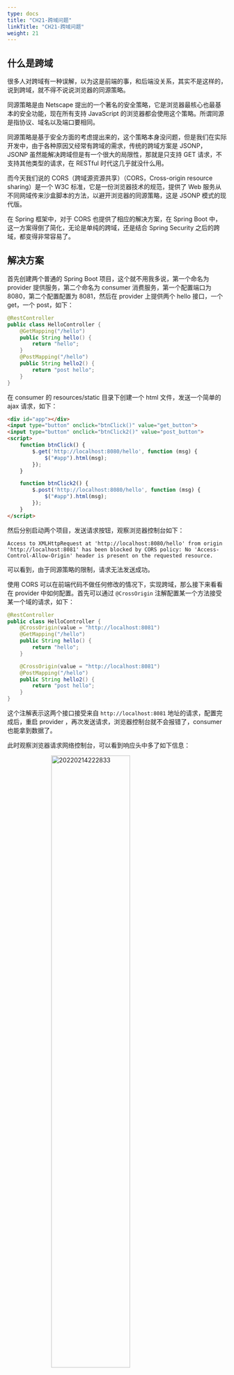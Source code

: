 ```yaml
---
type: docs 
title: "CH21-跨域问题"
linkTitle: "CH21-跨域问题"
weight: 21
---
```


## 什么是跨域

很多人对跨域有一种误解，以为这是前端的事，和后端没关系，其实不是这样的，说到跨域，就不得不说说浏览器的同源策略。

同源策略是由 Netscape 提出的一个著名的安全策略，它是浏览器最核心也最基本的安全功能，现在所有支持 JavaScript 的浏览器都会使用这个策略。所谓同源是指协议、域名以及端口要相同。

同源策略是基于安全方面的考虑提出来的，这个策略本身没问题，但是我们在实际开发中，由于各种原因又经常有跨域的需求，传统的跨域方案是 JSONP，JSONP 虽然能解决跨域但是有一个很大的局限性，那就是只支持 GET 请求，不支持其他类型的请求，在 RESTful 时代这几乎就没什么用。

而今天我们说的 CORS（跨域源资源共享）（CORS，Cross-origin resource sharing）是一个 W3C 标准，它是一份浏览器技术的规范，提供了 Web 服务从不同网域传来沙盒脚本的方法，以避开浏览器的同源策略，这是 JSONP 模式的现代版。

在 Spring 框架中，对于 CORS 也提供了相应的解决方案，在 Spring Boot 中，这一方案得倒了简化，无论是单纯的跨域，还是结合 Spring Security 之后的跨域，都变得非常容易了。

## 解决方案

首先创建两个普通的 Spring Boot 项目，这个就不用我多说，第一个命名为 provider 提供服务，第二个命名为 consumer 消费服务，第一个配置端口为 8080，第二个配置配置为 8081，然后在 provider 上提供两个 hello 接口，一个 get，一个 post，如下：

```java
@RestController
public class HelloController {
    @GetMapping("/hello")
    public String hello() {
        return "hello";
    }
    @PostMapping("/hello")
    public String hello2() {
        return "post hello";
    }
}
```

在 consumer 的 resources/static 目录下创建一个 html 文件，发送一个简单的 ajax 请求，如下：

```html
<div id="app"></div>
<input type="button" onclick="btnClick()" value="get_button">
<input type="button" onclick="btnClick2()" value="post_button">
<script>
    function btnClick() {
        $.get('http://localhost:8080/hello', function (msg) {
            $("#app").html(msg);
        });
    }

    function btnClick2() {
        $.post('http://localhost:8080/hello', function (msg) {
            $("#app").html(msg);
        });
    }
</script>
```

然后分别启动两个项目，发送请求按钮，观察浏览器控制台如下：

```
Access to XMLHttpRequest at 'http://localhost:8080/hello' from origin 'http://localhost:8081' has been blocked by CORS policy: No 'Access-Control-Allow-Origin' header is present on the requested resource.
```

可以看到，由于同源策略的限制，请求无法发送成功。

使用 CORS 可以在前端代码不做任何修改的情况下，实现跨域，那么接下来看看在 provider 中如何配置。首先可以通过 `@CrossOrigin` 注解配置某一个方法接受某一个域的请求，如下：

```java
@RestController
public class HelloController {
    @CrossOrigin(value = "http://localhost:8081")
    @GetMapping("/hello")
    public String hello() {
        return "hello";
    }

    @CrossOrigin(value = "http://localhost:8081")
    @PostMapping("/hello")
    public String hello2() {
        return "post hello";
    }
}
```

这个注解表示这两个接口接受来自 `http://localhost:8081` 地址的请求，配置完成后，重启 provider ，再次发送请求，浏览器控制台就不会报错了，consumer 也能拿到数据了。

此时观察浏览器请求网络控制台，可以看到响应头中多了如下信息：

<div><img src="https://infi-img.oss-cn-hangzhou.aliyuncs.com/img/20220214222833.png" style="display:block;margin-left:auto;margin-right:auto;width:60%;" alt="20220214222833" /></div>

这个表示服务端愿意接收来自 `http://localhost:8081` 的请求，拿到这个信息后，浏览器就不会再去限制本次请求的跨域了。

provider 上，每一个方法上都去加注解未免太麻烦了，有的小伙伴想到可以讲注解直接加在 Controller 上，不过每个 Controller 都要加还是麻烦，在 Spring Boot 中，还可以通过全局配置一次性解决这个问题，全局配置只需要在 SpringMVC 的配置类中重写 addCorsMappings 方法即可，如下：

```java
@Configuration
public class WebMvcConfig implements WebMvcConfigurer {
    @Override
    public void addCorsMappings(CorsRegistry registry) {
        registry.addMapping("/**")
        .allowedOrigins("http://localhost:8081")
        .allowedMethods("*")
        .allowedHeaders("*");
    }
}
```

`/**` 表示本应用的所有方法都会去处理跨域请求，allowedMethods 表示允许通过的请求数，allowedHeaders 则表示允许的请求头。经过这样的配置之后，就不必在每个方法上单独配置跨域了。

### 存在的问题

了解了整个 CORS 的工作过程之后，我们通过 Ajax 发送跨域请求，虽然用户体验提高了，但是也有潜在的威胁存在，常见的就是 CSRF（Cross-site request forgery）跨站请求伪造。跨站请求伪造也被称为 one-click attack 或者 session riding，通常缩写为 CSRF 或者 XSRF，是一种挟制用户在当前已登录的 Web 应用程序上执行非本意的操作的攻击方法。

关于 CSRF 攻击的具体介绍和防御办法，大家可以参考松哥之前的文章，这里就不重复介绍了：

- [松哥手把手教你在 SpringBoot 中防御 CSRF 攻击！so easy！](https://mp.weixin.qq.com/s/TDm8ljxbHpMqteucfmeccA)
- [要学就学透彻！Spring Security 中 CSRF 防御源码解析](https://mp.weixin.qq.com/s/evyI9wo30JI78_ZYGaKFRg)

## Spring Security

如果使用了 Spring Security，上面的跨域配置会失效，因为请求被 Spring Security 拦截了。

当引入了 Spring Security 的时候，我们有两种办法开启 Spring Security 对跨域的支持。

### 方式一

方式一就是在上一小节的基础上，添加 Spring Security 对于 CORS 的支持，只需要添加如下配置即可：

```java
@Configuration
public class SecurityConfig extends WebSecurityConfigurerAdapter {
    @Override
    protected void configure(HttpSecurity http) throws Exception {
        http
                .authorizeRequests()
                .anyRequest().authenticated()
                .and()
                .formLogin()
                .permitAll()
                .and()
                .httpBasic()
                .and()
                .cors()
                .and()
                .csrf()
                .disable();
    }
}
```

一个 `.cors` 就开启了 Spring Security 对 CORS 的支持。

### 方式二

方式二则是去除第二小节的跨域配置，直接在 Spring Security 中做全局配置，如下：

```java
@Configuration
public class SecurityConfig extends WebSecurityConfigurerAdapter {
    @Override
    protected void configure(HttpSecurity http) throws Exception {
        http
                .authorizeRequests()
                .anyRequest().authenticated()
                .and()
                .formLogin()
                .permitAll()
                .and()
                .httpBasic()
                .and()
                .cors()
                .configurationSource(corsConfigurationSource())
                .and()
                .csrf()
                .disable();
    }
    @Bean
    CorsConfigurationSource corsConfigurationSource() {
        UrlBasedCorsConfigurationSource source = new UrlBasedCorsConfigurationSource();
        CorsConfiguration configuration = new CorsConfiguration();
        configuration.setAllowCredentials(true);
        configuration.setAllowedOrigins(Arrays.asList("*"));
        configuration.setAllowedMethods(Arrays.asList("*"));
        configuration.setAllowedHeaders(Arrays.asList("*"));
        configuration.setMaxAge(Duration.ofHours(1));
        source.registerCorsConfiguration("/**",configuration);
        return source;
    }
}
```

通过 CorsConfigurationSource 实例对跨域信息作出详细配置，例如允许的请求来源、允许的请求方法、允许通过的请求头、探测请求的有效期、需要处理的路径等等。

**使用这种方式就可以去掉第二小节的跨域配置了。**

## OAuth2

还有一种情况就是 OAuth2 允许跨域，如果用户要访问 OAuth2 端点，例如 `/oauth/token` ，出现了跨域该怎么配置呢？

这个解决方案松哥在之前的 【[用 Swagger 测试接口，怎么在请求头中携带 Token？](http://www.javaboy.org/2020/0611/cors-springsecurity.html)】 一文中已经有过介绍，主要是配置一个 CorsFilter，大家可以参考该篇文章，我这里就把核心配置类列出来：

```java
@Configuration
public class GlobalCorsConfiguration {
    @Bean
    public CorsFilter corsFilter() {
        CorsConfiguration corsConfiguration = new CorsConfiguration();
        corsConfiguration.setAllowCredentials(true);
        corsConfiguration.addAllowedOrigin("*");
        corsConfiguration.addAllowedHeader("*");
        corsConfiguration.addAllowedMethod("*");
        UrlBasedCorsConfigurationSource urlBasedCorsConfigurationSource = new UrlBasedCorsConfigurationSource();
        urlBasedCorsConfigurationSource.registerCorsConfiguration("/**", corsConfiguration);
        return new CorsFilter(urlBasedCorsConfigurationSource);
    }
}
```

然后在 SecurityConfig 中开启跨域支持：

```java
@Configuration
@Order(Ordered.HIGHEST_PRECEDENCE)
public class SecurityConfig extends WebSecurityConfigurerAdapter {
    ...
    ...
    @Override
    protected void configure(HttpSecurity http) throws Exception {
        http
                .requestMatchers().antMatchers(HttpMethod.OPTIONS, "/oauth/**")
                .and()
                .csrf().disable().formLogin()
                .and()
                .cors();
    }
}
```

